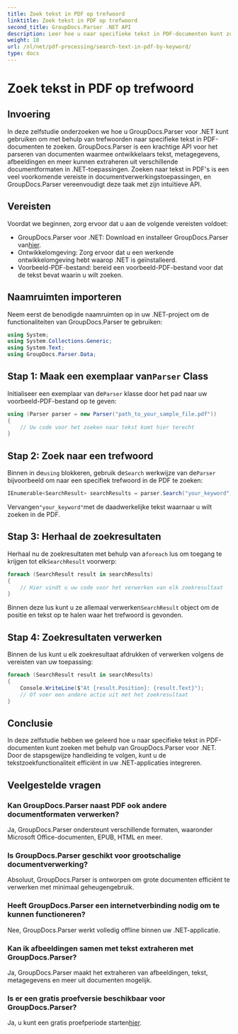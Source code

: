 ```yaml
---
title: Zoek tekst in PDF op trefwoord
linktitle: Zoek tekst in PDF op trefwoord
second_title: GroupDocs.Parser .NET API
description: Leer hoe u naar specifieke tekst in PDF-documenten kunt zoeken met GroupDocs.Parser voor .NET. Integreer krachtige tekstzoekmogelijkheden efficiënt in uw .NET.
weight: 18
url: /nl/net/pdf-processing/search-text-in-pdf-by-keyword/
type: docs
---
```

# Zoek tekst in PDF op trefwoord

## Invoering
In deze zelfstudie onderzoeken we hoe u GroupDocs.Parser voor .NET kunt gebruiken om met behulp van trefwoorden naar specifieke tekst in PDF-documenten te zoeken. GroupDocs.Parser is een krachtige API voor het parseren van documenten waarmee ontwikkelaars tekst, metagegevens, afbeeldingen en meer kunnen extraheren uit verschillende documentformaten in .NET-toepassingen. Zoeken naar tekst in PDF's is een veel voorkomende vereiste in documentverwerkingstoepassingen, en GroupDocs.Parser vereenvoudigt deze taak met zijn intuïtieve API.
## Vereisten
Voordat we beginnen, zorg ervoor dat u aan de volgende vereisten voldoet:
-  GroupDocs.Parser voor .NET: Download en installeer GroupDocs.Parser van[hier](https://releases.groupdocs.com/parser/net/).
- Ontwikkelomgeving: Zorg ervoor dat u een werkende ontwikkelomgeving hebt waarop .NET is geïnstalleerd.
- Voorbeeld-PDF-bestand: bereid een voorbeeld-PDF-bestand voor dat de tekst bevat waarin u wilt zoeken.

## Naamruimten importeren
Neem eerst de benodigde naamruimten op in uw .NET-project om de functionaliteiten van GroupDocs.Parser te gebruiken:
```csharp
using System;
using System.Collections.Generic;
using System.Text;
using GroupDocs.Parser.Data;
```
##  Stap 1: Maak een exemplaar van`Parser` Class
 Initialiseer een exemplaar van de`Parser` klasse door het pad naar uw voorbeeld-PDF-bestand op te geven:
```csharp
using (Parser parser = new Parser("path_to_your_sample_file.pdf"))
{
    // Uw code voor het zoeken naar tekst komt hier terecht
}
```
## Stap 2: Zoek naar een trefwoord
 Binnen in de`using` blokkeren, gebruik de`Search` werkwijze van de`Parser` bijvoorbeeld om naar een specifiek trefwoord in de PDF te zoeken:
```csharp
IEnumerable<SearchResult> searchResults = parser.Search("your_keyword");
```
 Vervangen`"your_keyword"`met de daadwerkelijke tekst waarnaar u wilt zoeken in de PDF.
## Stap 3: Herhaal de zoekresultaten
 Herhaal nu de zoekresultaten met behulp van a`foreach` lus om toegang te krijgen tot elk`SearchResult` voorwerp:
```csharp
foreach (SearchResult result in searchResults)
{
    // Hier vindt u uw code voor het verwerken van elk zoekresultaat
}
```
 Binnen deze lus kunt u ze allemaal verwerken`SearchResult` object om de positie en tekst op te halen waar het trefwoord is gevonden.
## Stap 4: Zoekresultaten verwerken
Binnen de lus kunt u elk zoekresultaat afdrukken of verwerken volgens de vereisten van uw toepassing:
```csharp
foreach (SearchResult result in searchResults)
{
    Console.WriteLine($"At {result.Position}: {result.Text}");
    // Of voer een andere actie uit met het zoekresultaat
}
```

## Conclusie
In deze zelfstudie hebben we geleerd hoe u naar specifieke tekst in PDF-documenten kunt zoeken met behulp van GroupDocs.Parser voor .NET. Door de stapsgewijze handleiding te volgen, kunt u de tekstzoekfunctionaliteit efficiënt in uw .NET-applicaties integreren.

## Veelgestelde vragen
### Kan GroupDocs.Parser naast PDF ook andere documentformaten verwerken?
Ja, GroupDocs.Parser ondersteunt verschillende formaten, waaronder Microsoft Office-documenten, EPUB, HTML en meer.
### Is GroupDocs.Parser geschikt voor grootschalige documentverwerking?
Absoluut, GroupDocs.Parser is ontworpen om grote documenten efficiënt te verwerken met minimaal geheugengebruik.
### Heeft GroupDocs.Parser een internetverbinding nodig om te kunnen functioneren?
Nee, GroupDocs.Parser werkt volledig offline binnen uw .NET-applicatie.
### Kan ik afbeeldingen samen met tekst extraheren met GroupDocs.Parser?
Ja, GroupDocs.Parser maakt het extraheren van afbeeldingen, tekst, metagegevens en meer uit documenten mogelijk.
### Is er een gratis proefversie beschikbaar voor GroupDocs.Parser?
 Ja, u kunt een gratis proefperiode starten[hier](https://releases.groupdocs.com/).